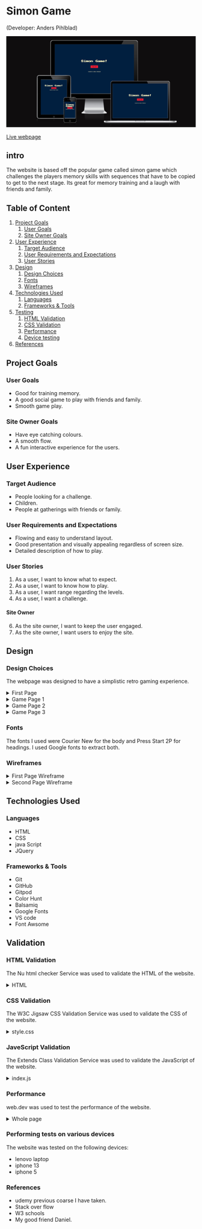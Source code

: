 # Simon Game
(Developer: Anders Pihlblad)

![Mockup image](docs/i_am_responsive/i_am_responsive.png)

[Live webpage](https://anderspihlblad11.github.io/CI_P2_SG/)

## intro
The website is based off the popular game called simon game which challenges the players memory skills with sequences that have to be copied to get to the next stage. Its great for memory training and a laugh with friends and family. 

## Table of Content

1. [Project Goals](#project-goals)
    1. [User Goals](#user-goals)
    2. [Site Owner Goals](#site-owner-goals)
2. [User Experience](#user-experience)
    1. [Target Audience](#target-audience)
    2. [User Requirements and Expectations](#user-requirements-and-expectations)
    3. [User Stories](#user-stories)
3. [Design](#design)
    1. [Design Choices](#design-choices)
    2. [Fonts](#fonts)
    3. [Wireframes](#wireframes)
4. [Technologies Used](#technologies-used)
    1. [Languages](#languages)
    2. [Frameworks & Tools](#frameworks-&-tools)
5. [Testing](#validation)
    1. [HTML Validation](#HTML-validation)
    2. [CSS Validation](#CSS-validation)
    3. [Performance](#performance)
    4. [Device testing](#performing-tests-on-various-devices)
5. [References](#references)

## Project Goals 

### User Goals
- Good for training memory.
- A good social game to play with friends and family.
- Smooth game play.

### Site Owner Goals
- Have eye catching colours.
- A smooth flow.
- A fun interactive experience for the users.

## User Experience

### Target Audience
- People looking for a challenge.
- Children.
- People at gatherings with friends or family.

### User Requirements and Expectations

- Flowing and easy to understand layout.
- Good presentation and visually appealing regardless of screen size.
- Detailed description of how to play.

### User Stories
1. As a user, I want to know what to expect.
2. As a user, I want to know how to play.
3. As a user, I want range regarding the levels.
4. As a user, I want a challenge.

#### Site Owner 
6. As the site owner, I want to keep the user engaged.
7. As the site owner, I want users to enjoy the site.

## Design

### Design Choices
The webpage was designed to have a simplistic retro gaming experience.
<details><summary>First Page</summary>
<img src="docs/pages/first_page.png">
</details>
<details><summary>Game Page 1</summary>
<img src="docs/pages/second_page1.png">
</details>
<details><summary>Game Page 2</summary>
<img src="docs/pages/second_page2.png">
</details>
<details><summary>Game Page 3</summary>
<img src="docs/pages/second_page3.png">
</details>

### Fonts
The fonts I used were Courier New for the body and Press Start 2P for headings. I used Google fonts to extract both.

### Wireframes
<details><summary>First Page Wireframe</summary>
<img src="docs/wireframes/start_page.png">
</details>
<details><summary>Second Page Wireframe</summary>
<img src="docs/wireframes/game_page.png">
</details>

## Technologies Used

### Languages
- HTML
- CSS
- java Script
- JQuery

### Frameworks & Tools
- Git
- GitHub
- Gitpod
- Color Hunt
- Balsamiq
- Google Fonts
- VS code
- Font Awsome

## Validation

### HTML Validation
The Nu html checker Service was used to validate the HTML of the website. 

<details><summary>HTML</summary>
<img src="docs/validations/html_validation.png">
</details>

### CSS Validation
The W3C Jigsaw CSS Validation Service was used to validate the CSS of the website.
<details><summary>style.css</summary>
<img src="docs/validations/css_validation.png">
</details>

### JaveScript Validation
The Extends Class Validation Service was used to validate the JavaScript of the website.
<details><summary>index.js</summary>
<img src="docs/validations/java_validation.png">
</details>

### Performance 
web.dev was used to test the performance of the website. 

<details><summary>Whole page</summary>
<img src="docs/performance/performance.png">
</details>

### Performing tests on various devices 
The website was tested on the following devices:
- lenovo laptop
- iphone 13
- iphone 5

### References
- udemy previous coarse I have taken.
- Stack over flow
- W3 schools
- My good friend Daniel.




